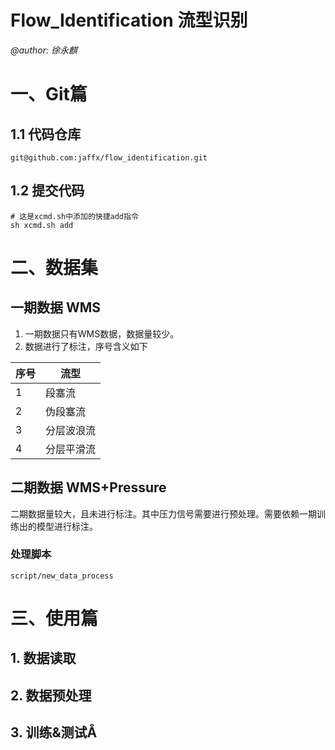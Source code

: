 # Flow_Identification 流型识别
*@author: 徐永麒*

# 一、Git篇
## 1.1 代码仓库
    git@github.com:jaffx/flow_identification.git
## 1.2 提交代码
```shell
# 这是xcmd.sh中添加的快捷add指令
sh xcmd.sh add
```


# 二、数据集
## 一期数据 WMS
1. 一期数据只有WMS数据，数据量较少。
2. 数据进行了标注，序号含义如下

| 序号  | 流型    |
|-----|-------|
| 1   | 段塞流   |
| 2   | 伪段塞流  |
| 3   | 分层波浪流 |
| 4   | 分层平滑流 |

## 二期数据 WMS+Pressure
  二期数据量较大，且未进行标注。其中压力信号需要进行预处理。需要依赖一期训练出的模型进行标注。
### 处理脚本
    script/new_data_process

# 三、使用篇
## 1. 数据读取
## 2. 数据预处理
## 3. 训练&测试Å






